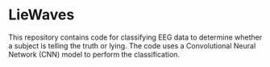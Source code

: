 # LieWaves
This repository contains code for classifying EEG data to determine whether a subject is telling the truth or lying. The code uses a Convolutional Neural Network (CNN) model to perform the classification.
